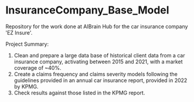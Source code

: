 # InsuranceCompany_Base_Model

Repository for the work done at AIBrain Hub for the car insurance company 'EZ Insure'.

Project Summary: 
1. Clean and prepare a large data base of historical client data from a car insurance company, activating between 2015 and 2021, with a market coverage of ~40%.
2. Create a claims frequency and claims severity models following the guidelines provided in an annual car insurance report, provided in 2022 by KPMG.
3. Check results against those listed in the KPMG report.

